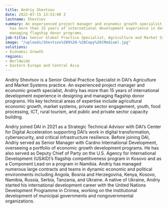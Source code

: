 ```yaml
---
title: Andriy Shevtsov
date: 2022-07-15 13:53:00 Z
lastname: Shevtsov
summary: An experienced project manager and economic growth specialist, Andriy Shevtsov
  has more than 15 years of international development experience in designing and
  managing flagship donor programs.
job-title: Senior Global Practice Specialist, Agriculture and Market Systems
image: "/uploads/Shevtsov%209%20-%20Copy%20(Medium).jpg"
solutions:
- Economic Growth
regions:
- Worldwide
- Eastern Europe and Central Asia
---
```


Andriy Shevtsov is a Senior Global Practice Specialist in DAI’s Agriculture and Market Systems practice. An experienced project manager and economic growth specialist, Andriy has more than 15 years of international development experience in designing and managing flagship donor programs. His key technical areas of expertise include agricultural economic growth, market systems, private sector engagement, youth, food processing, ICT, rural tourism, and public and private sector capacity building.

Andriy joined DAI in 2021 as a Strategic Technical Advisor with DAI’s Center for Digital Acceleration supporting DAI’s work in digital transformation, cybersecurity, and critical infrastructure resilience. Before joining DAI, Andriy served as Senior Manager with Cardno International Development, overseeing a portfolio of economic growth development programs. He has also served as Deputy Chief of Party on the U.S. Agency for International Development (USAID)’s flagship competitiveness program in Kosovo and as a Component Lead on a program in Namibia. Andriy has managed numerous large contracts and teams in dynamic economic and political environments including Angola, Bosnia and Herzegovina, Kenya, Kosovo, Namibia, Russia, Serbia, Tanzania, and Ukraine. A native of Ukraine, Andriy started his international development career with the United Nations Development Programme in Crimea, working on the institutional development of municipal governments and nongovernmental organizations. 